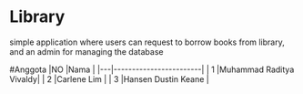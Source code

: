 # Library
simple application where users can request to borrow books from library, and an admin for managing the database

#Anggota
|NO |Nama                    |
|---|------------------------|
| 1 |Muhammad Raditya Vivaldy|
| 2 |Carlene Lim             |
| 3 |Hansen Dustin Keane     |
